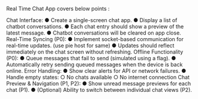 Real Time Chat App covers below points : 

Chat Interface:
● Create a single-screen chat app.
● Display a list of chatbot conversations.
● Each chat entry should show a preview of the latest message.
● Chatbot conversations will be cleared on app close.
Real-Time Syncing (P0):
● Implement socket-based communication for real-time updates. (use pie host for same)
● Updates should reflect immediately on the chat screen without refreshing.
Offline Functionality (P0):
● Queue messages that fail to send (simulated using a flag).
● Automatically retry sending queued messages when the device is back online.
Error Handling:
● Show clear alerts for API or network failures.
● Handle empty states:
○ No chats available
○ No internet connection
Chat Preview & Navigation (P1, P2):
● Show unread message previews for each chat (P1).
● (Optional) Ability to switch between individual chat views (P2).
